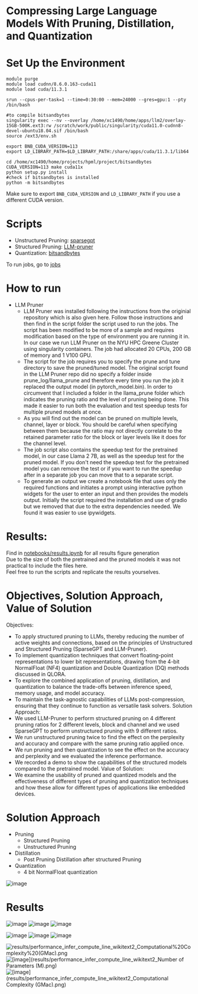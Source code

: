 # Compressing Large Language Models With Pruning, Distillation, and Quantization

# Set Up the Environment
```dotnetcli
module purge
module load cudnn/8.6.0.163-cuda11
module load cuda/11.3.1

srun --cpus-per-task=1 --time=0:30:00 --mem=24000 --gres=gpu:1 --pty /bin/bash

#to compile bitsandbytes
singularity exec --nv --overlay /home/xc1490/home/apps/llm2/overlay-15GB-500K.ext3:rw /scratch/work/public/singularity/cuda11.0-cudnn8-devel-ubuntu18.04.sif /bin/bash
source /ext3/env.sh

export BNB_CUDA_VERSION=113
export LD_LIBRARY_PATH=$LD_LIBRARY_PATH:/share/apps/cuda/11.3.1/lib64

cd /home/xc1490/home/projects/hpml/project/bitsandbytes
CUDA_VERSION=113 make cuda11x
python setup.py install
#check if bitsandbytes is installed
python -m bitsandbytes
```

Make sure to export `BNB_CUDA_VERSION` and `LD_LIBRARY_PATH` if you use a different CUDA version.

# Scripts
- Unstructured Pruning: [sparsegpt](sparsegpt)
- Structured Pruning: [LLM-pruner](LLM-pruner)
- Quantization: [bitsandbytes](bitsandbytes)

To run jobs, go to [jobs](jobs)

# How to run
- LLM Pruner   
  - LLM Pruner was installed following the instructions from the originial repository which is also given here. Follow those instructions and then find in the script folder the script used to run the jobs. The script has been modified to be more of a sample and requires modification based on the type of environment you are running it in. In our case we run LLM Pruner on the NYU HPC Greene Cluster using singularity containers. The job had allocated 20 CPUs, 200 GB of memory and 1 V100 GPU.
  -  The script for the job requires you to specify the prune and tune directory to save the pruned/tuned model. The original script found in the LLM Pruner repo did no specify a folder inside prune_log/llama_prune and therefore every time you run the job it replaced the output model (in pytorch_model.bin). In order to circumvent that I included a folder in the llama_prune folder which indicates the pruning ratio and the level of pruning being done. This made it easier to run both the evaluation and test speedup tests for multiple pruned models at once. 
  - As you will find out the model can be pruned on multiple levels, channel, layer or block. You should be careful when specifying between them because the ratio may not directly correlate to the retained parameter ratio for the block or layer levels like it does for the channel level.
  -  The job script also contains the speedup test for the pretrained model, in our case Llama 2 7B, as well as the speedup test for the pruned model. If you don't need the speedup test for the pretrained model you can remove the test or if you want to run the speedup after in a separate job you can move that to a separate script.
  -  To generate an output we create a notebook file that uses only the required functions and initiates a prompt using interactive python widgets for the user to enter an input and then provides the models output. Initially the script required the installation and use of gradio but we removed that due to the extra dependencies needed. We found it was easier to use ipywidgets.


# Results:
Find in [notebooks/results.ipynb](notebooks/results.ipynb) for all results figure generation  
Due to the size of both the pretrained and the pruned models it was not practical to include the files here.  
Feel free to run the scripts and replicate the results yourselves.  


# Objectives, Solution Approach, Value of Solution 

Objectives:
- To apply structured pruning to LLMs, thereby reducing the number of active weights and connections, based on the principles of Unstructured and Structured Pruning (SparseGPT and LLM-Pruner).
- To implement quantization techniques that convert floating-point representations to lower bit representations, drawing from the 4-bit NormalFloat (NF4) quantization and Double Quantization (DQ) methods discussed in QLORA.
- To explore the combined application of pruning, distillation, and quantization to balance the trade-offs between inference speed, memory usage, and model accuracy.
- To maintain the task-agnostic capabilities of LLMs post-compression, ensuring that they continue to function as versatile task solvers.
Solution Approach:
- We used LLM-Pruner to perform structured pruning on 4 different pruning ratios for 2 different levels, block and channel and we used SparseGPT to perform unstructured pruning with 9 different ratios.
- We run unstructured pruning twice to find the effect on the perplexity and accuracy and compare with the same pruning ratio applied once.
- We run pruning and then quantization to see the effect on the accuracy and perplexity and we evaluated the inference performance.
- We recorded a demo to show the capabilities of the structured models compared to the pretrained model.
Value of Solution:
- We examine the usability of pruned and quantized models and the effectiveness of different types of pruning and quantization techniques and how these allow for different types of applications like embedded devices.


# Solution Approach 
- Pruning
  - Structured Pruning
  - Unstructured Pruning
- Distillation
  - Post Pruning Distillation after structured Pruning
- Quantization
  - 4 bit NormalFloat quantization

![image](results/methodpaper_model_structure_new.png)

# Results

![image](results/bubble_wikitext2.png)
![image](results/bubble_ptb.png)
![image](results/bubble_c4.png)

![image](https://github.com/panaschristou/LLM_Compression/blob/main/results/quantized_model_performance_wikitext2.png)
![image](https://github.com/panaschristou/LLM_Compression/blob/main/results/quantized_model_performance_ptb.png)
![image](https://github.com/panaschristou/LLM_Compression/blob/main/results/quantized_model_performance_c4.png)


![results/performance_infer_compute_line_wikitext2_Computational%20Complexity%20(GMac).png](https://github.com/panaschristou/LLM_Compression/blob/main/results/performance_infer_compute_line_wikitext2_Number%20of%20Parameters%20(M).png)
![[image](results/performance_infer_compute_line_wikitext2_Number of Parameters (M).png)](https://github.com/panaschristou/LLM_Compression/blob/main/results/performance_infer_compute_line_wikitext2_GPU%20Memory%20Requirements%20(MiB).png) 
![[image](results/performance_infer_compute_line_wikitext2_Computational Complexity (GMac).png)](https://github.com/panaschristou/LLM_Compression/blob/main/results/performance_infer_compute_line_wikitext2_Computational%20Complexity%20(GMac).png) 

